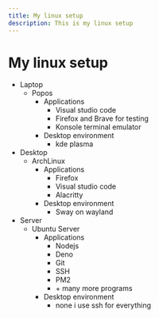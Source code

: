 ```yaml
---
title: My linux setup
description: This is my linux setup
---
```


# My linux setup

- Laptop
  - Popos
    - Applications
      - Visual studio code
      - Firefox and Brave for testing
      - Konsole terminal emulator
    - Desktop environment
      - kde plasma
- Desktop
  - ArchLinux
    - Applications
      - Firefox
      - Visual studio code
      - Alacritty
    - Desktop environment
      - Sway on wayland
- Server
  - Ubuntu Server
    - Applications
      - Nodejs
      - Deno
      - Git
      - SSH
      - PM2
      - \+ many more programs
    - Desktop environment
      - none i use ssh for everything
